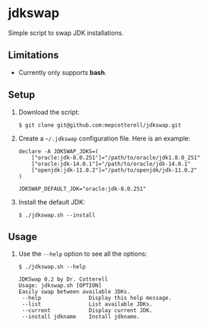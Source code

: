 # jdkswap
Simple script to swap JDK installations.

## Limitations

* Currently only supports **bash**.

## Setup 

1. Download the script:

   ```
   $ git clone git@github.com:mepcotterell/jdkswap.git
   ```
   
2. Create a `~/.jdkswap` configuration file. Here is an example:

   ```
   declare -A JDKSWAP_JDKS=(
       ["oracle:jdk-8.0.251"]="/path/to/oracle/jdk1.8.0_251"
       ["oracle:jdk-14.0.1"]="/path/to/oracle/jdk-14.0.1"
       ["openjdk:jdk-11.0.2"]="/path/to/openjdk/jdk-11.0.2"
   )

   JDKSWAP_DEFAULT_JDK="oracle:jdk-8.0.251"
   ```
   
3. Install the default JDK:

   ```
   $ ./jdkswap.sh --install
   ```
   
## Usage

1. Use the `--help` option to see all the options:

   ```
   $ ./jdkswap.sh --help
   ```
   
   ```
   JDKSwap 0.2 by Dr. Cotterell
   Usage: jdkswap.sh [OPTION]
   Easily swap between available JDKs.
    --help               Display this help message.
    --list               List available JDKs.
    --current            Display current JDK.
    --install jdkname    Install jdkname.
   ```
   
